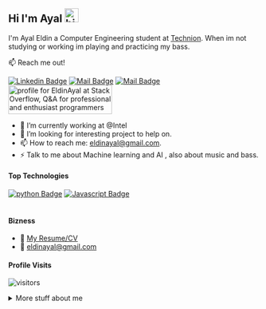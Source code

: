 ## Hi I'm Ayal <img src="https://user-images.githubusercontent.com/1303154/88677602-1635ba80-d120-11ea-84d8-d263ba5fc3c0.gif" width="28px" alt="hi">

I'm Ayal Eldin a Computer Engineering student at [Technion](https://www.technion.ac.il/en/home-2/). When im not studying or working im playing and practicing my bass.

:mailbox: Reach me out!

 [![Linkedin Badge](https://img.shields.io/badge/-Ayal-0e76a8?style=flat&labelColor=0e76a8&logo=linkedin&logoColor=white)](www.linkedin.com/in/ayal-eldin/) [![Mail Badge](https://img.shields.io/badge/-@ayaleldin-e84393?style=flat&labelColor=e84393&logo=instagram&logoColor=white)](https://instagram.com/ayaleldin) [![Mail Badge](https://img.shields.io/badge/-eldinayal-c0392b?style=flat&labelColor=c0392b&logo=gmail&logoColor=white)](mailto:eldinayal@gmail.com)
 <br>
<a  href="https://stackoverflow.com/users/15680652/eldinayal"><img src="https://stackoverflow.com/users/flair/15680652.png?theme=dark" width="208" height="58" alt="profile for EldinAyal at Stack Overflow, Q&amp;A for professional and enthusiast programmers" title="profile for EldinAyal at Stack Overflow, Q&amp;A for professional and enthusiast programmers"></a>

<!-- TODO: Add last video link -->

- 🔭 I’m currently working at @Intel
- 🤔 I’m looking for interesting project to help on.
- 📫 How to reach me: eldinayal@gmail.com.
- ⚡ Talk to me about Machine learning and AI , also about music and bass.

#### Top Technologies

<!-- TODO: Make technologies links takes you to repositories -->

[![python Badge](https://img.shields.io/badge/-Python-3C873A?style=for-the-badge&labelColor=black&logo=python&logoColor=3C873A)](#) [![Javascript Badge](https://img.shields.io/badge/-.net-F0DB4F?style=for-the-badge&labelColor=black&logo=visual-studio-code&logoColor=F0DB4F)](#) 
<br />
<br />

#### Bizness
- :paperclip: [My Resume/CV]()
- :email: eldinayal@gmail.com

#### Profile Visits 

![visitors](https://visitor-badge.glitch.me/badge?page_id=eldinayal.eldinayal)

<details>
<summary>
  More stuff about me
</summary>

<br >

I love the "team" nature of coding, working on projects alongside a team. I'm currently working on
a project in AI which categorizes music by genre and tags each song with possible moods and emotions.

#### Coding Stats

<!--START_SECTION:waka-->
```text
Python    ████████████████░░░░░░   70.00 % 
C#,C,C++  █████░░░░░░░░░░░░░░░░░   25.00 % 
MD,HTML   ██░░░░░░░░░░░░░░░░░░░░   2.5 % 
Other     ██░░░░░░░░░░░░░░░░░░░░   2.5 % 
```
<!--END_SECTION:waka-->

#### Github Stats

![ayaleldin's github stats](https://github-readme-stats.vercel.app/api?username=eldinayal&count_private=true&theme=tokyonight&hide=contribs,prs)

</details>
